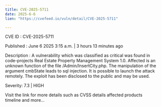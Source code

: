 ```yaml
---
title: CVE-2025-5711
date: 2025-6-6
lien: "https://cvefeed.io/vuln/detail/CVE-2025-5711"

---
```


CVE ID : CVE-2025-5711

Published :  June 6
2025
3:15 a.m. | 3 hours
13 minutes ago

Description : A vulnerability
which was classified as critical
was found in code-projects Real Estate Property Management System 1.0. Affected is an unknown function of the file /Admin/InsertCity.php. The manipulation of the argument cmbState leads to sql injection. It is possible to launch the attack remotely. The exploit has been disclosed to the public and may be used.

Severity: 7.3 | HIGH

Visit the link for more details
such as CVSS details
affected products
timeline
and more...

